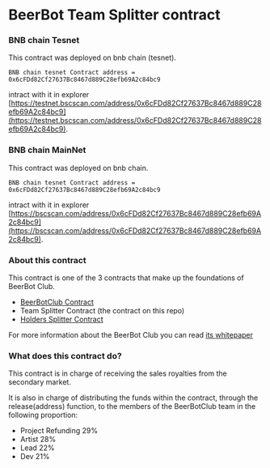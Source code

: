 # BeerBot Team Splitter contract

### BNB chain Tesnet

This contract was deployed on bnb chain (tesnet).
```
BNB chain tesnet Contract address = 0x6cFDd82Cf27637Bc8467d889C28efb69A2c84bc9
```
intract with it in explorer [https://testnet.bscscan.com/address/0x6cFDd82Cf27637Bc8467d889C28efb69A2c84bc9](https://testnet.bscscan.com/address/0x6cFDd82Cf27637Bc8467d889C28efb69A2c84bc9).


### BNB chain MainNet

This contract was deployed on bnb chain.
```
BNB chain tesnet Contract address = 0x6cFDd82Cf27637Bc8467d889C28efb69A2c84bc9
```
intract with it in explorer [https://bscscan.com/address/0x6cFDd82Cf27637Bc8467d889C28efb69A2c84bc9](https://bscscan.com/address/0x6cFDd82Cf27637Bc8467d889C28efb69A2c84bc9).


### About this contract

This contract is one of the 3 contracts that make up the foundations of BeerBot Club.

- [BeerBotClub Contract](https://github.com/FelixGarciaDev/BeerBotContract)
- Team Splitter Contract (the contract on this repo)
- [Holders Splitter Contract](https://github.com/FelixGarciaDev/BeerBotHoldersSplitter)

For more information about the BeerBot Club you can read [its whitepaper](https://beerbot.club/WhitepaperBeerBotClub.pdf)

### What does this contract do?
This contract is in charge of receiving the sales royalties from the secondary market.

It is also in charge of distributing the funds within the contract, through the release(address) function, to the members of the BeerBotClub team in the following proportion:

- Project Refunding 29%
- Artist 28%
- Lead 22%
- Dev 21%